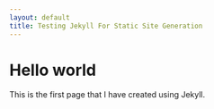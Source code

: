 ```yaml
---
layout: default
title: Testing Jekyll For Static Site Generation
---
```


# Hello world

This is the first page that I have created using Jekyll.